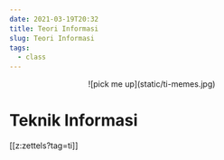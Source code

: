 ```yaml
---
date: 2021-03-19T20:32
title: Teori Informasi
slug: Teori Informasi
tags:
  - class
---
```

<p align="center">
![pick me up](static/ti-memes.jpg)
</p>

# Teknik Informasi
[[z:zettels?tag=ti]]

